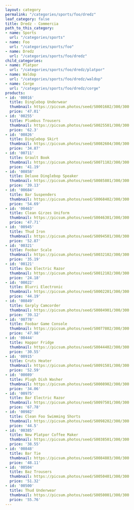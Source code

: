 ```yaml
---
layout: category
permalink: "/categories/sports/foo/dredz"
leaf_category: false
title: Dredz - Commercia
path_to_this_category:
- name: Sports
  url: "/categories/sports"
- name: Foo
  url: "/categories/sports/foo"
- name: Dredz
  url: "/categories/sports/foo/dredz"
child_categories:
- name: Platpor
  url: "/categories/sports/foo/dredz/platpor"
- name: Waldop
  url: "/categories/sports/foo/dredz/waldop"
- name: Corge
  url: "/categories/sports/foo/dredz/corge"
products:
- id: '00016'
  title: Dinglebop Underwear
  thumbnail: https://picsum.photos/seed/S0001602/300/300
  price: '47.01'
- id: '00255'
  title: Plumbus Trousers
  thumbnail: https://picsum.photos/seed/S0025501/300/300
  price: '62.3'
- id: '00826'
  title: Dinglebop Skirt
  thumbnail: https://picsum.photos/seed/S0082604/300/300
  price: '34.87'
- id: '00711'
  title: Grault Book
  thumbnail: https://picsum.photos/seed/S0071102/300/300
  price: '41.19'
- id: '00858'
  title: Deluxe Dinglebop Speaker
  thumbnail: https://picsum.photos/seed/S0085801/300/300
  price: '39.13'
- id: '00684'
  title: Bar Suspenders
  thumbnail: https://picsum.photos/seed/S0068402/300/300
  price: '54.69'
- id: '00463'
  title: Clean Girzes Uniform
  thumbnail: https://picsum.photos/seed/S0046301/300/300
  price: '47.71'
- id: '00945'
  title: Thud Iron
  thumbnail: https://picsum.photos/seed/S0094501/300/300
  price: '52.87'
- id: '00321'
  title: Foobar Scale
  thumbnail: https://picsum.photos/seed/S0032102/300/300
  price: '35.19'
- id: '00121'
  title: Qux Electric Razor
  thumbnail: https://picsum.photos/seed/S0012102/300/300
  price: '24.18'
- id: '00022'
  title: Blurri Electronic
  thumbnail: https://picsum.photos/seed/S0002201/300/300
  price: '44.19'
- id: '00849'
  title: Garply Camcorder
  thumbnail: https://picsum.photos/seed/S0084901/300/300
  price: '39.12'
- id: '00778'
  title: Foobar Game Console
  thumbnail: https://picsum.photos/seed/S0077802/300/300
  price: '47.98'
- id: '00444'
  title: Happor Fridge
  thumbnail: https://picsum.photos/seed/S0044402/300/300
  price: '30.55'
- id: '00915'
  title: Cruts Heater
  thumbnail: https://picsum.photos/seed/S0091501/300/300
  price: '52.59'
- id: '00089'
  title: Plugh Dish Washer
  thumbnail: https://picsum.photos/seed/S0008902/300/300
  price: '34.06'
- id: '00975'
  title: Bar Electric Razor
  thumbnail: https://picsum.photos/seed/S0097501/300/300
  price: '67.78'
- id: '00982'
  title: Clean Foo Swimming Shorts
  thumbnail: https://picsum.photos/seed/S0098202/300/300
  price: '44.5'
- id: '00385'
  title: New Platpor Coffee Maker
  thumbnail: https://picsum.photos/seed/S0038501/300/300
  price: '38.55'
- id: '00848'
  title: Bar Tie
  thumbnail: https://picsum.photos/seed/S0084803/300/300
  price: '48.11'
- id: '00504'
  title: Baz Trousers
  thumbnail: https://picsum.photos/seed/S0050401/300/300
  price: '51.32'
- id: '00500'
  title: Thud Underwear
  thumbnail: https://picsum.photos/seed/S0050001/300/300
  price: '55.76'
---
```

